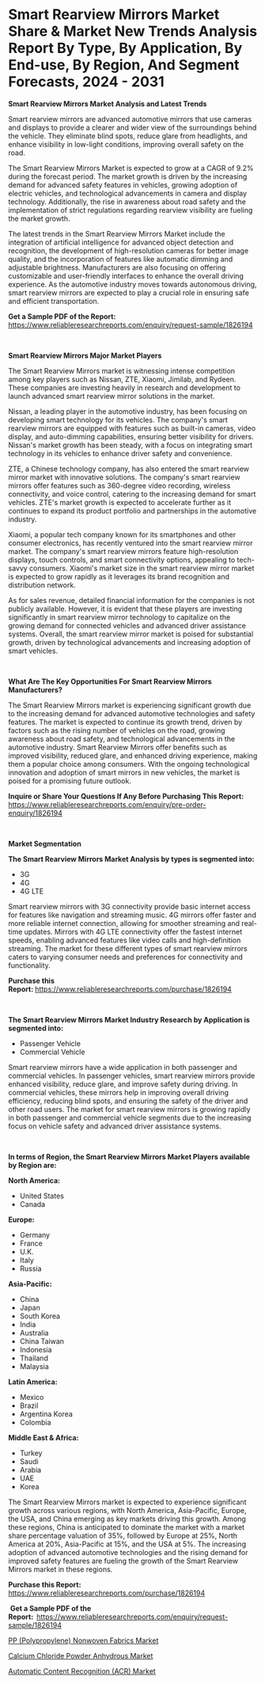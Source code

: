 <p><h1>Smart Rearview Mirrors Market Share & Market New Trends Analysis Report By Type, By Application, By End-use, By Region, And Segment Forecasts, 2024 - 2031</h1></p><p><strong>Smart Rearview Mirrors Market Analysis and Latest Trends</strong></p>
<p><p>Smart rearview mirrors are advanced automotive mirrors that use cameras and displays to provide a clearer and wider view of the surroundings behind the vehicle. They eliminate blind spots, reduce glare from headlights, and enhance visibility in low-light conditions, improving overall safety on the road.</p><p>The Smart Rearview Mirrors Market is expected to grow at a CAGR of 9.2% during the forecast period. The market growth is driven by the increasing demand for advanced safety features in vehicles, growing adoption of electric vehicles, and technological advancements in camera and display technology. Additionally, the rise in awareness about road safety and the implementation of strict regulations regarding rearview visibility are fueling the market growth.</p><p>The latest trends in the Smart Rearview Mirrors Market include the integration of artificial intelligence for advanced object detection and recognition, the development of high-resolution cameras for better image quality, and the incorporation of features like automatic dimming and adjustable brightness. Manufacturers are also focusing on offering customizable and user-friendly interfaces to enhance the overall driving experience. As the automotive industry moves towards autonomous driving, smart rearview mirrors are expected to play a crucial role in ensuring safe and efficient transportation.</p></p>
<p><strong>Get a Sample PDF of the Report:&nbsp;</strong> <a href="https://www.reliableresearchreports.com/enquiry/request-sample/1826194">https://www.reliableresearchreports.com/enquiry/request-sample/1826194</a></p>
<p>&nbsp;</p>
<p><strong>Smart Rearview Mirrors Major Market Players</strong></p>
<p><p>The Smart Rearview Mirrors market is witnessing intense competition among key players such as Nissan, ZTE, Xiaomi, Jimilab, and Rydeen. These companies are investing heavily in research and development to launch advanced smart rearview mirror solutions in the market.</p><p>Nissan, a leading player in the automotive industry, has been focusing on developing smart technology for its vehicles. The company's smart rearview mirrors are equipped with features such as built-in cameras, video display, and auto-dimming capabilities, ensuring better visibility for drivers. Nissan's market growth has been steady, with a focus on integrating smart technology in its vehicles to enhance driver safety and convenience.</p><p>ZTE, a Chinese technology company, has also entered the smart rearview mirror market with innovative solutions. The company's smart rearview mirrors offer features such as 360-degree video recording, wireless connectivity, and voice control, catering to the increasing demand for smart vehicles. ZTE's market growth is expected to accelerate further as it continues to expand its product portfolio and partnerships in the automotive industry.</p><p>Xiaomi, a popular tech company known for its smartphones and other consumer electronics, has recently ventured into the smart rearview mirror market. The company's smart rearview mirrors feature high-resolution displays, touch controls, and smart connectivity options, appealing to tech-savvy consumers. Xiaomi's market size in the smart rearview mirror market is expected to grow rapidly as it leverages its brand recognition and distribution network.</p><p>As for sales revenue, detailed financial information for the companies is not publicly available. However, it is evident that these players are investing significantly in smart rearview mirror technology to capitalize on the growing demand for connected vehicles and advanced driver assistance systems. Overall, the smart rearview mirror market is poised for substantial growth, driven by technological advancements and increasing adoption of smart vehicles.</p></p>
<p>&nbsp;</p>
<p><strong>What Are The Key Opportunities For Smart Rearview Mirrors Manufacturers?</strong></p>
<p><p>The Smart Rearview Mirrors market is experiencing significant growth due to the increasing demand for advanced automotive technologies and safety features. The market is expected to continue its growth trend, driven by factors such as the rising number of vehicles on the road, growing awareness about road safety, and technological advancements in the automotive industry. Smart Rearview Mirrors offer benefits such as improved visibility, reduced glare, and enhanced driving experience, making them a popular choice among consumers. With the ongoing technological innovation and adoption of smart mirrors in new vehicles, the market is poised for a promising future outlook.</p></p>
<p><strong>Inquire or Share Your Questions If Any Before Purchasing This Report:</strong> <a href="https://www.reliableresearchreports.com/enquiry/pre-order-enquiry/1826194">https://www.reliableresearchreports.com/enquiry/pre-order-enquiry/1826194</a></p>
<p>&nbsp;</p>
<p><strong>Market Segmentation</strong></p>
<p><strong>The Smart Rearview Mirrors Market Analysis by types is segmented into:</strong></p>
<p><ul><li>3G</li><li>4G</li><li>4G LTE</li></ul></p>
<p><p>Smart rearview mirrors with 3G connectivity provide basic internet access for features like navigation and streaming music. 4G mirrors offer faster and more reliable internet connection, allowing for smoother streaming and real-time updates. Mirrors with 4G LTE connectivity offer the fastest internet speeds, enabling advanced features like video calls and high-definition streaming. The market for these different types of smart rearview mirrors caters to varying consumer needs and preferences for connectivity and functionality.</p></p>
<p><strong>Purchase this Report:&nbsp;</strong><a href="https://www.reliableresearchreports.com/purchase/1826194">https://www.reliableresearchreports.com/purchase/1826194</a></p>
<p>&nbsp;</p>
<p><strong>The Smart Rearview Mirrors Market Industry Research by Application is segmented into:</strong></p>
<p><ul><li>Passenger Vehicle</li><li>Commercial Vehicle</li></ul></p>
<p><p>Smart rearview mirrors have a wide application in both passenger and commercial vehicles. In passenger vehicles, smart rearview mirrors provide enhanced visibility, reduce glare, and improve safety during driving. In commercial vehicles, these mirrors help in improving overall driving efficiency, reducing blind spots, and ensuring the safety of the driver and other road users. The market for smart rearview mirrors is growing rapidly in both passenger and commercial vehicle segments due to the increasing focus on vehicle safety and advanced driver assistance systems.</p></p>
<p>&nbsp;</p>
<p><strong>In terms of Region, the Smart Rearview Mirrors Market Players available by Region are:</strong></p>
<p>
    <p> <strong> North America: </strong>
        <ul>
            <li>United States</li>
            <li>Canada</li>
        </ul>
        </p> 
    <p> <strong> Europe: </strong>
        <ul>
            <li>Germany</li>
            <li>France</li>
            <li>U.K.</li>
            <li>Italy</li>
            <li>Russia</li>
        </ul>
        </p> 
    <p> <strong> Asia-Pacific: </strong>
        <ul>
            <li>China</li>
            <li>Japan</li>
            <li>South Korea</li>
            <li>India</li>
            <li>Australia</li>
            <li>China Taiwan</li>
            <li>Indonesia</li>
            <li>Thailand</li>
            <li>Malaysia</li>
        </ul>
        </p> 
    <p> <strong> Latin America: </strong>
        <ul>
            <li>Mexico</li>
            <li>Brazil</li>
            <li>Argentina Korea</li>
            <li>Colombia</li>
        </ul>
        </p> 
    <p> <strong> Middle East & Africa: </strong>
        <ul>
            <li>Turkey</li>
            <li>Saudi</li>
            <li>Arabia</li>
            <li>UAE</li>
            <li>Korea</li>
        </ul>
    </p>
    </p>
<p><p>The Smart Rearview Mirrors market is expected to experience significant growth across various regions, with North America, Asia-Pacific, Europe, the USA, and China emerging as key markets driving this growth. Among these regions, China is anticipated to dominate the market with a market share percentage valuation of 35%, followed by Europe at 25%, North America at 20%, Asia-Pacific at 15%, and the USA at 5%. The increasing adoption of advanced automotive technologies and the rising demand for improved safety features are fueling the growth of the Smart Rearview Mirrors market in these regions.</p></p>
<p><strong>Purchase this Report: </strong><a href="https://www.reliableresearchreports.com/purchase/1826194">https://www.reliableresearchreports.com/purchase/1826194</a></p>
<p>&nbsp;<strong>Get a Sample PDF of the Report:&nbsp;&nbsp;</strong><a href="https://www.reliableresearchreports.com/enquiry/request-sample/1826194">https://www.reliableresearchreports.com/enquiry/request-sample/1826194</a></p>
<p><strong></strong></p>
<p><p><a href="https://view.publitas.com/reportprime-1/pp-polypropylene-nonwoven-fabrics-market-size-growth-outlook-from-2023-to-2030-projecting-at-markets-trends-analysis-by-application-regional-outlook-and-revenue/">PP (Polypropylene) Nonwoven Fabrics Market</a></p><p><a href="https://view.publitas.com/reportprime-1/calcium-chloride-powder-anhydrous-market-growth-market-trends-covid-19-impact-and-forecasts-for-period-from-2023-2030/">Calcium Chloride Powder Anhydrous Market</a></p><p><a href="https://view.publitas.com/reportprime-1/automatic-content-recognition-acr-market-challenges-opportunities-and-growth-drivers-and-major-market-players-forecasted-for-period-from-2023-2030/">Automatic Content Recognition (ACR) Market</a></p></p>